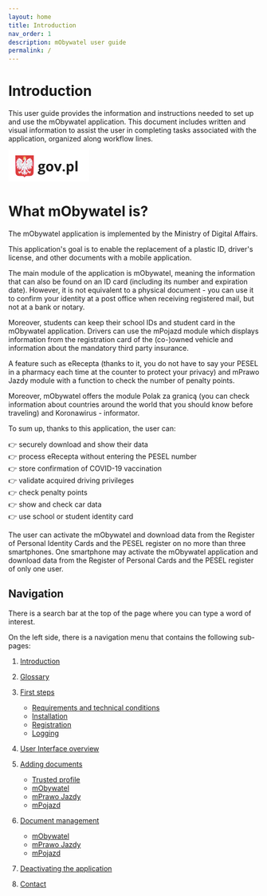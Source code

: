 ```yaml
---
layout: home
title: Introduction
nav_order: 1
description: mObywatel user guide
permalink: /
---
```



# Introduction

This user guide provides the information and instructions needed to set up and use the mObywatel application. This document includes written and visual information to assist the user in completing tasks associated with the application, organized along workflow lines.


![logo](assets/images/gov.png)

# What mObywatel is?

The mObywatel application is implemented by the Ministry of Digital Affairs.

This application's goal is to enable the replacement of a plastic ID, driver's license, and other documents with a mobile application.

The main module of the application is mObywatel, meaning the information that can also be found on an ID card (including its number and expiration date). However, it is not equivalent to a physical document - you can use it to confirm your identity at a post office when receiving registered mail, but not at a bank or notary.

Moreover, students can keep their school IDs and student card in the mObywatel application. Drivers can use the mPojazd module which displays information from the registration card of the (co-)owned vehicle and information about the mandatory third party insurance.

A feature such as eRecepta (thanks to it, you do not have to say your PESEL in a pharmacy each time at the counter to protect your privacy) and mPrawo Jazdy module with a function to check the number of penalty points.

Moreover, mObywatel offers the module Polak za granicą (you can check information about countries around the world that you should know before traveling) and Koronawirus - informator.

To sum up, thanks to this application, the user can:  

👉  securely download and show their data  
👉  process eRecepta without entering the PESEL number  
👉  store confirmation of COVID-19 vaccination  
👉  validate acquired driving privileges  
👉  check penalty points  
👉  show and check car data  
👉  use school or student identity card  

The user can activate the mObywatel and download data from the Register of Personal Identity Cards and the PESEL register on no more than three smartphones. One smartphone may activate the mObywatel application and download data from the Register of Personal Cards and the PESEL register of only one user. 

## Navigation

There is a search bar at the top of the page where you can type a word of interest.

On the left side, there is a navigation menu that contains the following sub-pages:

1. [Introduction](index.md)
2. [Glossary](Glossary.md)
3. [First steps](installation/mObywatel%20instal/index.md)

    - [Requirements and technical conditions](installation/requirements%20and%20technical%20conditions.md)
    - [Installation](installation/installation.md)
    - [Registration](installation/registration.md)
    - [Logging](installation/logging.md)

4. [User Interface overview](UI.md)
5. [Adding documents](Adding_documents/index.md)

    - [Trusted profile](Adding_documents/trustedprofile.md)
    - [mObywatel](Adding_documents/mobywatel.md)
    - [mPrawo Jazdy](Adding_documents/mPrawoJazdy.md)
    - [mPojazd](Adding_documents/mPojazd.md)

6. [Document management](document%20management/GitHub%20Pages/index.md)

    - [mObywatel](document%20management/GitHub%20Pages/mObywatel.md)
    - [mPrawo Jazdy](document%20management/GitHub%20Pages/mPrawoJazdy.md)
    - [mPojazd](document%20management/GitHub%20Pages/mPojazd.md)

7. [Deactivating the application](Deleting.md)
8. [Contact](contact.md)